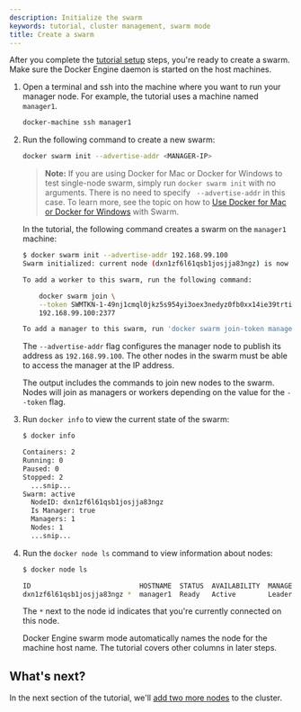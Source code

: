 ```yaml
---
description: Initialize the swarm
keywords: tutorial, cluster management, swarm mode
title: Create a swarm
---
```


After you complete the [tutorial setup](index.md) steps, you're ready
to create a swarm. Make sure the Docker Engine daemon is started on the host
machines.

1.  Open a terminal and ssh into the machine where you want to run your manager
node. For example, the tutorial uses a machine named `manager1`.
    
    ```bash
    docker-machine ssh manager1
    ```

2. Run the following command to create a new swarm:

    ```bash
    docker swarm init --advertise-addr <MANAGER-IP>
    ```

    >**Note:** If you are using Docker for Mac or Docker for Windows to test
single-node swarm, simply run `docker swarm init` with no arguments. There is no
need to specify ` --advertise-addr` in this case. To learn more, see the topic
on how to [Use Docker for Mac or Docker for
Windows](index.md#use-docker-for-mac-or-docker-for-windows) with Swarm.

    In the tutorial, the following command creates a swarm on the `manager1`
    machine:

    ```bash
    $ docker swarm init --advertise-addr 192.168.99.100
    Swarm initialized: current node (dxn1zf6l61qsb1josjja83ngz) is now a manager.

    To add a worker to this swarm, run the following command:

        docker swarm join \
        --token SWMTKN-1-49nj1cmql0jkz5s954yi3oex3nedyz0fb0xx14ie39trti4wxv-8vxv8rssmk743ojnwacrr2e7c \
        192.168.99.100:2377

    To add a manager to this swarm, run 'docker swarm join-token manager' and follow the instructions.
    ```

    The `--advertise-addr` flag configures the manager node to publish its
    address as `192.168.99.100`. The other nodes in the swarm must be able
    to access the manager at the IP address.

    The output includes the commands to join new nodes to the swarm. Nodes will
    join as managers or workers depending on the value for the `--token`
    flag.

2. Run `docker info` to view the current state of the swarm:

    ```bash
    $ docker info

    Containers: 2
    Running: 0
    Paused: 0
    Stopped: 2
      ...snip...
    Swarm: active
      NodeID: dxn1zf6l61qsb1josjja83ngz
      Is Manager: true
      Managers: 1
      Nodes: 1
      ...snip...
    ```

3. Run the `docker node ls` command to view information about nodes:

    ```bash
    $ docker node ls

    ID                           HOSTNAME  STATUS  AVAILABILITY  MANAGER STATUS
    dxn1zf6l61qsb1josjja83ngz *  manager1  Ready   Active        Leader

    ```

    The `*` next to the node id indicates that you're currently connected on
    this node.

    Docker Engine swarm mode automatically names the node for the machine host
    name. The tutorial covers other columns in later steps.

## What's next?

In the next section of the tutorial, we'll [add two more nodes](add-nodes.md) to
the cluster.
